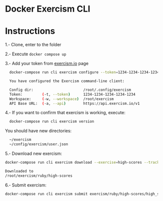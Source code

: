 # Docker Exercism CLI


# Instructions

1.- Clone, enter to the folder

2.- Execute `docker compose up`

3.- Add your token from [exercism.io](https://exercism.io/my/settings) page
```bash
  docker-compose run cli exercism configure --token=1234-1234-1234-1234-1234

  You have configured the Exercism command-line client:

  Config dir:                       /root/.config/exercism
  Token:         (-t, --token)      1234-1234-1234-1234-1234
  Workspace:     (-w, --workspace)  /root/exercism
  API Base URL:  (-a, --api)        https://api.exercism.io/v1
```

4.- If you want to confirm that exercism is working, execute:
```bash
  docker-compose run cli exercism version
```

You should have new directories:
```bash
  ~/exercism
  ~/config/exercism/user.json
```

5.- Download new exercism:
```bash
docker-compose run cli exercism download --exercise=high-scores --track=ruby

Downloaded to
/root/exercism/ruby/high-scores
```

6.- Submit exercism:
```bash
docker-compose run cli exercism submit exercism/ruby/high-scores/high_scores.rb
```
